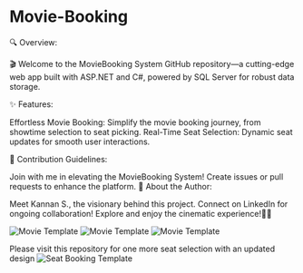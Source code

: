# Movie-Booking

🔍 Overview:

🎬 Welcome to the MovieBooking System GitHub repository—a cutting-edge web app built with ASP.NET and C#, powered by SQL Server for robust data storage.

✨ Features:

Effortless Movie Booking: Simplify the movie booking journey, from showtime selection to seat picking.
Real-Time Seat Selection: Dynamic seat updates for smooth user interactions.

🤝 Contribution Guidelines:

Join with me in elevating the MovieBooking System! Create issues or pull requests to enhance the platform.
👤 About the Author:

Meet Kannan S., the visionary behind this project. Connect on LinkedIn for ongoing collaboration!
Explore and enjoy the cinematic experience!🍿🎦

![Movie Template](https://github.com/Kannan-Sureshsasi/Movie-Booking/assets/138990724/89fb71f1-d136-491c-9f99-a838e5063844)
![Movie Template](https://github.com/Kannan-Sureshsasi/Movie-Booking/assets/138990724/2897f035-7f70-408d-9a2c-df06143051aa)
![Movie Template](https://github.com/Kannan-Sureshsasi/Movie-Booking/assets/138990724/d12a188a-752b-4b78-bf05-76e79bce9cde)

Please visit this repository for one more seat selection with an updated design ![Seat Booking Template]()

